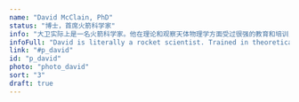 ```yaml
---
name: "David McClain, PhD"
status: "博士，首席火箭科学家"
info: "大卫实际上是一名火箭科学家。他在理论和观察天体物理学方面受过很强的教育和培训，除了计算机科学之外，他还带来了无与伦比的五十年独特的编程专业知识。"
infoFull: "David is literally a rocket scientist. Trained in theoretical and observational astrophysics, in addition to computer science, he brings an incomparable and extraordinary five decades of unique programming expertise to the table. David has served as a Principal Scientist in the aerospace industry where he built airborne LIDAR systems for underwater mine detection, and was a Senior Scientist on the Raytheon ExoAtmospheric Kill Vehicle (EKV) program. He is a true expert in numerous computer languages, including Lisp, and an authority on signal processing, image processing, guidance and navigation, radio-frequency and infrared target detection systems, and target tracking. He has twice addressed the European Common Lisp Meeting."
link: "#p_david"
id: "p_david"
photo: "photo_david"
sort: "3"
draft: true
---
```

